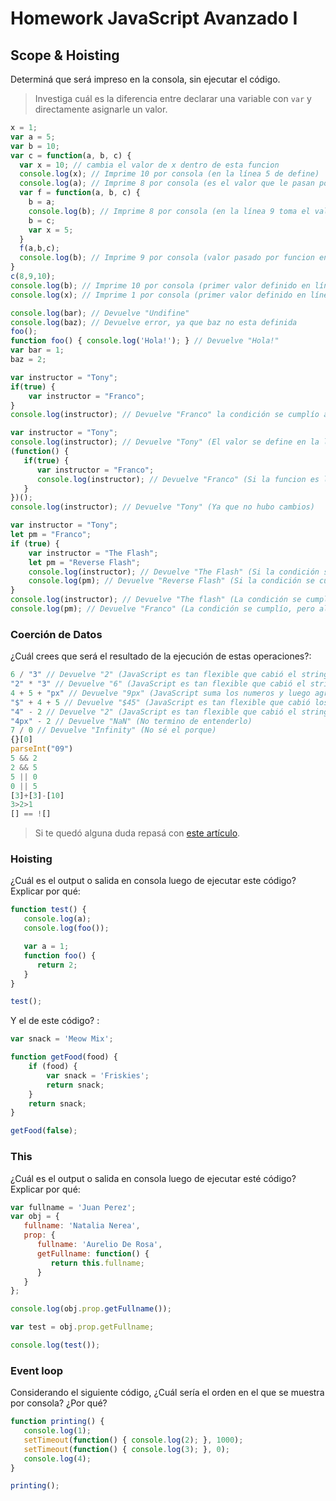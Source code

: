
# Homework JavaScript Avanzado I

## Scope & Hoisting

Determiná que será impreso en la consola, sin ejecutar el código.

> Investiga cuál es la diferencia entre declarar una variable con `var` y directamente asignarle un valor.

```javascript
x = 1;
var a = 5;
var b = 10;
var c = function(a, b, c) {
  var x = 10; // cambia el valor de x dentro de esta funcion
  console.log(x); // Imprime 10 por consola (en la línea 5 de define)
  console.log(a); // Imprime 8 por consola (es el valor que le pasan por funcion en línea 17)
  var f = function(a, b, c) {
    b = a;
    console.log(b); // Imprime 8 por consola (en la línea 9 toma el valor de "a" pasado por funcion en la línea 14)
    b = c;
    var x = 5;
  }
  f(a,b,c);
  console.log(b); // Imprime 9 por consola (valor pasado por funcion en la linea 17)
}
c(8,9,10);
console.log(b); // Imprime 10 por consola (primer valor definido en línea 3)
console.log(x); // Imprime 1 por consola (primer valor definido en línea 1)
```

```javascript
console.log(bar); // Devuelve "Undifine"
console.log(baz); // Devuelve error, ya que baz no esta definida
foo();
function foo() { console.log('Hola!'); } // Devuelve "Hola!"
var bar = 1;
baz = 2;
```

```javascript
var instructor = "Tony";
if(true) {
    var instructor = "Franco";
}
console.log(instructor); // Devuelve "Franco" la condición se cumplío asi que la variable se sobre escribio 
```

```javascript
var instructor = "Tony";
console.log(instructor); // Devuelve "Tony" (El valor se define en la línea 1)
(function() {
   if(true) {
      var instructor = "Franco";
      console.log(instructor); // Devuelve "Franco" (Si la funcion es llamada y la condicion se cumple la variable se sobre escribe)
   }
})();
console.log(instructor); // Devuelve "Tony" (Ya que no hubo cambios)
```

```javascript
var instructor = "Tony";
let pm = "Franco";
if (true) {
    var instructor = "The Flash";
    let pm = "Reverse Flash";
    console.log(instructor); // Devuelve "The Flash" (Si la condición se cumple la variable se sobre escribe)
    console.log(pm); // Devuelve "Reverse Flash" (Si la condición se cumple la variable se sobre escribe)
}
console.log(instructor); // Devuelve "The flash" (La condición se cumplío y la variable se sobre escribio)
console.log(pm); // Devuelve "Franco" (La condición se cumplío, pero al declararse como tipo "let" solo cambia dentro del condicional)
```
### Coerción de Datos

¿Cuál crees que será el resultado de la ejecución de estas operaciones?:

```javascript
6 / "3" // Devuelve "2" (JavaScript es tan flexible que cabió el string a numero)
"2" * "3" // Devuelve "6" (JavaScript es tan flexible que cabió el string a numero)
4 + 5 + "px" // Devuelve "9px" (JavaScript suma los numeros y luego agrega el string)
"$" + 4 + 5 // Devuelve "$45" (JavaScript es tan flexible que cabió los numeros a string)
"4" - 2 // Devuelve "2" (JavaScript es tan flexible que cabió el string a numero)
"4px" - 2 // Devuelve "NaN" (No termino de entenderlo)
7 / 0 // Devuelve "Infinity" (No sé el porque)
{}[0]
parseInt("09")
5 && 2
2 && 5
5 || 0
0 || 5
[3]+[3]-[10]
3>2>1
[] == ![]
```

> Si te quedó alguna duda repasá con [este artículo](http://javascript.info/tutorial/object-conversion).


### Hoisting

¿Cuál es el output o salida en consola luego de ejecutar este código? Explicar por qué:

```javascript
function test() {
   console.log(a);
   console.log(foo());

   var a = 1;
   function foo() {
      return 2;
   }
}

test();
```

Y el de este código? :

```javascript
var snack = 'Meow Mix';

function getFood(food) {
    if (food) {
        var snack = 'Friskies';
        return snack;
    }
    return snack;
}

getFood(false);
```


### This

¿Cuál es el output o salida en consola luego de ejecutar esté código? Explicar por qué:

```javascript
var fullname = 'Juan Perez';
var obj = {
   fullname: 'Natalia Nerea',
   prop: {
      fullname: 'Aurelio De Rosa',
      getFullname: function() {
         return this.fullname;
      }
   }
};

console.log(obj.prop.getFullname());

var test = obj.prop.getFullname;

console.log(test());
```

### Event loop

Considerando el siguiente código, ¿Cuál sería el orden en el que se muestra por consola? ¿Por qué?

```javascript
function printing() {
   console.log(1);
   setTimeout(function() { console.log(2); }, 1000);
   setTimeout(function() { console.log(3); }, 0);
   console.log(4);
}

printing();
```
